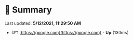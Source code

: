 # 📖 Summary
Last updated: **5/12/2021, 11:29:50 AM**

- `GET` [https://google.com](https://google.com) - **Up** (130ms)
